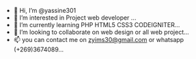 - 👋 Hi, I’m @yassine301
- 👀 I’m interested in Project web developer ...
- 🌱 I’m currently learning PHP HTML5 CSS3 CODEIGNITER...
- 💞️ I’m looking to collaborate on web design or all web project...
- 📫 you can contact me on zyims30@gmail.com or whatsapp (+269)3674089...

<!---
yassine301/yassine301 is a ✨ special ✨ repository because its `README.md` (this file) appears on your GitHub profile.
You can click the Preview link to take a look at your changes.
--->
